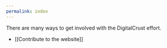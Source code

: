 ```yaml
---
permalink: index
---
```


There are many ways to get involved with the DigitalCrust effort.

- [[Contribute to the website]]

